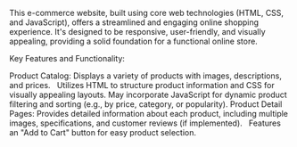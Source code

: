 This e-commerce website, built using core web technologies (HTML, CSS, and JavaScript), offers a streamlined and engaging online shopping experience. It's designed to be responsive, user-friendly, and visually appealing, providing a solid foundation for a functional online store.

Key Features and Functionality:

Product Catalog:
Displays a variety of products with images, descriptions, and prices.   
Utilizes HTML to structure product information and CSS for visually appealing layouts.
May incorporate JavaScript for dynamic product filtering and sorting (e.g., by price, category, or popularity).
Product Detail Pages:
Provides detailed information about each product, including multiple images, specifications, and customer reviews (if implemented).   
Features an "Add to Cart" button for easy product selection.

